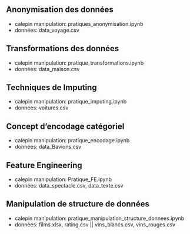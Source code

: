 ## Anonymisation des données

* calepin manipulation: pratiques_anonymisation.ipynb
* données: data_voyage.csv


## Transformations des données

* calepin manipulation: pratique_transformations.ipynb
* données: data_maison.csv


## Techniques de Imputing
* calepin manipulation: pratique_imputing.ipynb
* données: voitures.csv


## Concept d’encodage catégoriel
* calepin manipulation: pratique_encodage.ipynb
* données: data_Bavions.csv


## Feature Engineering
* calepin manipulation: Pratique_FE.ipynb
* données: data_spectacle.csv, data_texte.csv


## Manipulation de structure de données
* calepin manipulation: pratique_manipulation_structure_donnees.ipynb
* données: films.xlsx, rating.csv || vins_blancs.csv, vins_rouges.csv

